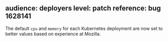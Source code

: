 audience: deployers
level: patch
reference: bug 1628141
---
The default `cpu` and `memory` for each Kubernetes deployment are now set to better values based on experience at Mozilla.
